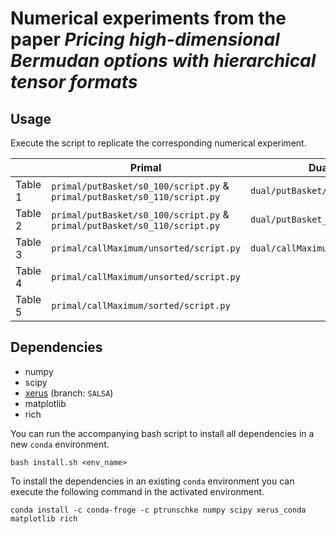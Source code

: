 # Numerical experiments from the paper *Pricing high-dimensional Bermudan options with hierarchical tensor formats*

## Usage
Execute the script to replicate the corresponding numerical experiment.

|       | Primal | Dual |
|-------|--------|------|
|Table 1|`primal/putBasket/s0_100/script.py` & `primal/putBasket/s0_110/script.py`|`dual/putBasket/main.py`|
|Table 2|`primal/putBasket/s0_100/script.py` & `primal/putBasket/s0_110/script.py`|`dual/putBasket_100K/main.py`|
|Table 3|`primal/callMaximum/unsorted/script.py`|`dual/callMaximum/main.py`|
|Table 4|`primal/callMaximum/unsorted/script.py`||
|Table 5|`primal/callMaximum/sorted/script.py`||

## Dependencies

- numpy
- scipy
- [xerus](https://libxerus.org/) (branch: `SALSA`)
- matplotlib
- rich

You can run the accompanying bash script to install all dependencies in a new `conda` environment.
```
bash install.sh <env_name>
```
To install the dependencies in an existing `conda` environment you can execute the following command in the activated environment.
```
conda install -c conda-froge -c ptrunschke numpy scipy xerus_conda matplotlib rich
```
